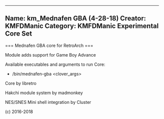 -----------------------
Name: km_Mednafen GBA (4-28-18)
Creator: KMFDManic
Category: KMFDManic Experimental Core Set
-----------------------
=== Mednafen GBA core for RetroArch ===

Module adds support for Game Boy Advance

Available executables and arguments to run Core:
- /bin/mednafen-gba <rom> <clover_args>

Core by libretro

Hakchi module system by madmonkey

NES/SNES Mini shell integration by Cluster

(c) 2016-2018
